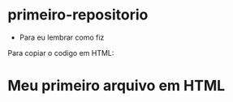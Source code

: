 # primeiro-repositorio
- Para eu lembrar como fiz

Para copiar o codigo em HTML:

<html>
  <h1>Meu primeiro arquivo em HTML</h1>
 </html>

